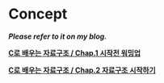 # Concept
***Please refer to it on my blog.***


**[C로 배우는 자료구조 / Chap.1 시작전 워밍업](https://zorang2.tistory.com/36)**


**[C로 배우는 자료구조 / Chap.2 자료구조 시작하기](https://zorang2.tistory.com/38)**
